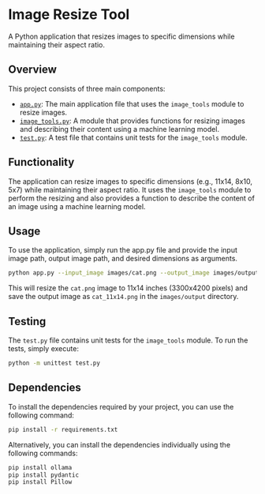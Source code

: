 # Image Resize Tool
A Python application that resizes images to specific dimensions while maintaining their aspect ratio.

## Overview
This project consists of three main components:
- [`app.py`](app.py): The main application file that uses the `image_tools` module to resize images.
- [`image_tools.py`](image_tools.py): A module that provides functions for resizing images and describing their content using a machine learning model.
- [`test.py`](test.py): A test file that contains unit tests for the `image_tools` module.

## Functionality
The application can resize images to specific dimensions (e.g., 11x14, 8x10, 5x7) while maintaining their aspect ratio. It uses the `image_tools` module to perform the resizing and also provides a function to describe the content of an image using a machine learning model.

## Usage
To use the application, simply run the app.py file and provide the input image path, output image path, and desired dimensions as arguments.

```bash
python app.py --input_image images/cat.png --output_image images/output/cat_11x14.png --width 3300 --height 4200
```

This will resize the `cat.png` image to 11x14 inches (3300x4200 pixels) and save the output image as `cat_11x14.png` in the `images/output` directory.

## Testing
The `test.py` file contains unit tests for the `image_tools` module. To run the tests, simply execute:

```bash
python -m unittest test.py
```

## Dependencies
To install the dependencies required by your project, you can use the following command:

```bash
pip install -r requirements.txt
```

Alternatively, you can install the dependencies individually using the following commands:

```bash
pip install ollama
pip install pydantic
pip install Pillow
```